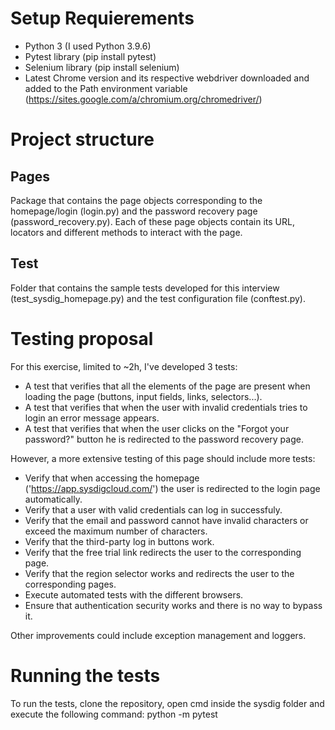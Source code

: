 # Setup Requierements
- Python 3 (I used Python 3.9.6)
- Pytest library (pip install pytest)
- Selenium library (pip install selenium)
- Latest Chrome version and its respective webdriver downloaded and added to the Path environment variable
(https://sites.google.com/a/chromium.org/chromedriver/)

# Project structure
## Pages
Package that contains the page objects corresponding to the homepage/login (login.py) and the password recovery page (password_recovery.py). Each of these page objects contain its URL, locators and different methods to interact with the page.

## Test
Folder that contains the sample tests developed for this interview (test_sysdig_homepage.py) and the test configuration file (conftest.py).

# Testing proposal
For this exercise, limited to ~2h, I've developed 3 tests:
- A test that verifies that all the elements of the page are present when loading the page (buttons, input fields, links, selectors...).
- A test that verifies that when the user with invalid credentials tries to login an error message appears.
- A test that verifies that when the user clicks on the "Forgot your password?" button he is redirected to the password recovery page.

However, a more extensive testing of this page should include more tests:
- Verify that when accessing the homepage ('https://app.sysdigcloud.com/') the user is redirected to the login page automatically.
- Verify that a user with valid credentials can log in successfuly.
- Verify that the email and password cannot have invalid characters or exceed the maximum number of characters.
- Verify that the third-party log in buttons work.
- Verify that the free trial link redirects the user to the corresponding page.
- Verify that the region selector works and redirects the user to the corresponding pages.
- Execute automated tests with the different browsers.
- Ensure that authentication security works and there is no way to bypass it.

Other improvements could include exception management and loggers.

# Running the tests
To run the tests, clone the repository, open cmd inside the sysdig folder and execute the following command: python -m pytest



